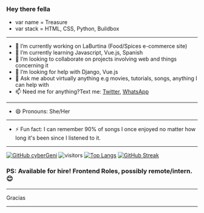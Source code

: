 ### Hey there fella

- var name = Treasure
- var stack = HTML, CSS, Python, Buildbox

***
- 🔭 I’m currently working on LaBurtina (Food/Spices e-commerce site)
- 🌱 I’m currently learning Javascript, Vue.js, Spanish
- 👯 I’m looking to collaborate on projects involving web and things concerning it
- 🤔 I’m looking for help with Django, Vue.js
- 💬 Ask me about virtually anything e.g movies, tutorials, songs, anything I can help with
- 📫 Need me for anything?Text me: [Twitter](https://twitter.com/cybergenie_), [WhatsApp](https://wa.me/2349098746099?text=Hi%20,Treasure%20Found%20your%20link%20on%20your%20GitHub%20profile,%20care%20fo%20a%20little%20chit-chat?%20My%20name%is%20%20%20)
***
- 😄 Pronouns: She/Her
***
- ⚡ Fun fact: I can remember 90% of songs I once enjoyed no matter how long it's been since I listened to it.
***
[![GitHub cyberGeni](https://img.shields.io/github/followers/cybergeni?label=follow&style=social)](https://github.com/cybergeni)
![visitors](https://visitor-badge.glitch.me/badge?page_id=page.id)
[![Top Langs](https://github-readme-stats.vercel.app/api/top-langs/?username=cybergeni&layout=compact&theme=radical)](https://github.com/cybergeni/)
[![GitHub Streak](http://github-readme-streak-stats.herokuapp.com?user=CyberGeni&theme=solarized-dark&hide_border=true&date_format=M%20j%5B%2C%20Y%5D)](https://git.io/streak-stats)
### PS: Available for hire! Frontend Roles, possibly remote/intern. 😊

***

Gracias

***
